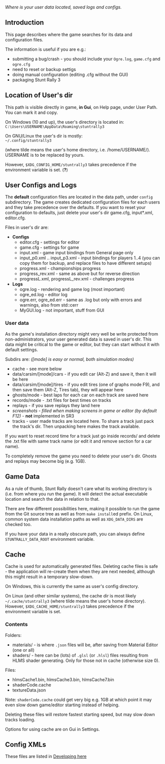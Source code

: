 _Where is your user data located, saved logs and configs._


## Introduction

This page describes where the game searches for its data and configuration files.

The information is useful if you are e.g.:
  * submitting a bug/crash - you should include your `Ogre.log`, `game.cfg` and `ogre.cfg`
  * need to reset or backup settigs
  * doing manual configuration (editing .cfg without the GUI)
  * packaging Stunt Rally 3

## Location of User's dir

This path is visible directly in game, **in Gui**, on Help page, under User Path. You can mark it and copy.

On Windows (10 and up), the user's directory is located in:  
`C:\Users\USERNAME\AppData\Roaming\stuntrally3`

On GNU/Linux the user's dir is mostly:  
`~/.config/stuntrally3`

(where tilde means the user's home directory, i.e. /home/USERNAME/). USERNAME is to be replaced by yours.

However, `$XDG_CONFIG_HOME/stuntrally3` takes precedence if the environment variable is set. (**?**)

  
## User Configs and Logs

The **default** configuration files are located in the data path, under `config` subdirectory. The game creates dedicated configuration files for each users and they take precedence over the defaults. If you want to reset your configuration to defaults, just delete your user's dir game.cfg, input*.xml, editor.cfg.

Files in user's dir are:
  * **Configs**
    * editor.cfg - settings for editor
    * game.cfg - settings for game
    * input.xml - game input bindings from General page only
    * input_p0.xml .. input_p3.xml - input bindings for players 1..4 (you can copy them for backup, and replace files to have different setups)
    * progress.xml - championships progress
    * progress_rev.xml - same as above but for reverse direction
    * progressL.xml, progressL_rev.xml - challenges progress
  * **Logs**
    * ogre.log - rendering and game log (most important)
    * ogre_ed.log - editor log
    * ogre.err, ogre_ed.err - same as .log but only with errors and warnings, also from std::cerr
    * MyGUI.log - not important, stuff from GUI

### User data

As the game's installation directory might very well be write protected from non-administrators, your user generated data is saved in user's dir. This data might be critical to the game or editor, but they can start without it with default settings.

Subdirs are: _([mode] is easy or normal, both simulation modes)_
  * cache - see more below
  * data/carsim/[mode]/cars - if you edit car (Alt-Z) and save it, then it will be here
  * data/carsim/[mode]/tires - if you edit tires (one of graphs mode F9), and then save them (Alt-Z, Tires tab), they will appear here
  * ghosts/mode - best laps for each car on each track are saved here
  * records/mode - .txt files for best times on tracks
  * replays - if you save replays they land here
  * _screenshots - filled when making screens in game or editor (by default F12)_ - **not** implemented in SR3
  * tracks - user made tracks are located here. To share a track just pack the track's dir. Then unpacking here makes the track available.

If you want to reset record time for a track just go inside records/ and delete the .txt file with same track name (or edit it and remove section for a car name).

To completely remove the game you need to delete your user's dir. Ghosts and replays may become big (e.g. 1GB).


## Game Data

As a rule of thumb, Stunt Rally doesn't care what its working directory is (i.e. from where you run the game). It will detect the actual executable location and search the data in relation to that. 

There are few different possibilities here, making it possible to run the game from the Git source tree as well as from `make install`ed prefix. On Linux, common system data installation paths as well as `XDG_DATA_DIRS` are checked too.

If you have your data in a really obscure path, you can always define `STUNTRALLY_DATA_ROOT` environment variable.

## Cache

Cache is used for automatically generated files. Deleting cache files is safe - the application will re-create them when they are next needed, although this might result in a temporary slow-down.

On Windows, this is currently the same as user's config directory.

On Linux (and other similar systems), the cache dir is most likely `~/.cache/stuntrally3` (where tilde means the user's home directory). However, `$XDG_CACHE_HOME/stuntrally3` takes precedence if the environment variable is set.

### Contents

Folders:
- materials/ - is where `.json` files will be, after saving from Material Editor (one or all)
- shaders/ - here can be (lots) of `.glsl` (or `.hlsl`) files resulting from HLMS shader generating. Only for those not in cache (otherwise size 0).

Files:
- hlmsCache1.bin, hlmsCache3.bin, hlmsCache7.bin
- shaderCode.cache
- textureData.json

Note: `shaderCode.cache` could get very big e.g. 1GB at which point it may even slow down game/editor starting instead of helping.  

Deleting these files will restore fastest starting speed, but may slow down tracks loading.  

Options for using cache are on Gui in Settings.

  
## Config XMLs

These files are listed in [Developing here](Developing.md#config-files-📄)
